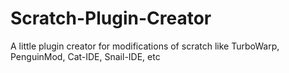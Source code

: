 # Scratch-Plugin-Creator
A little plugin creator for modifications of scratch like TurboWarp, PenguinMod, Cat-IDE, Snail-IDE, etc
